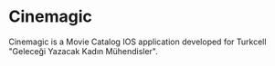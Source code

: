 # Cinemagic
Cinemagic is a Movie Catalog IOS application developed for Turkcell "Geleceği Yazacak Kadın Mühendisler".
